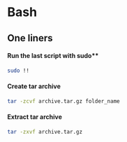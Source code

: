# Bash

## One liners

#### Run the last script with sudo**

```bash
sudo !!
```

#### Create tar archive

```bash
tar -zcvf archive.tar.gz folder_name
```

#### Extract tar archive

```bash
tar -zxvf archive.tar.gz
```
